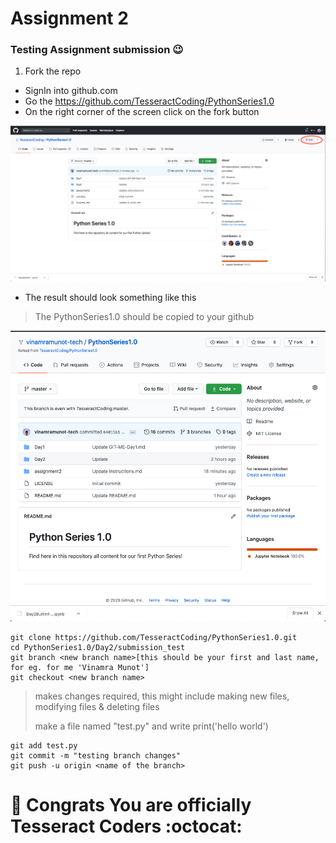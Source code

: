 # Assignment 2


### Testing Assignment submission :wink: 
1. Fork the repo
  - SignIn into github.com
  - Go the https://github.com/TesseractCoding/PythonSeries1.0
  - On the right corner of the screen click on the fork button
  
<p align="center"><img src="img/fork.png" /></p>
  
  - The result should look something like this
> The PythonSeries1.0 should be copied to your github

<p align="center"><img src="img/fork_1.png" /></p>



```console
git clone https://github.com/TesseractCoding/PythonSeries1.0.git
cd PythonSeries1.0/Day2/submission_test
git branch <new branch name>[this should be your first and last name, for eg. for me 'Vinamra Munot']
git checkout <new branch name>
```

> makes changes required, this might include making new files, modifying files & deleting files
>
> make a file named "test.py" and write print('hello world')

```console
git add test.py
git commit -m "testing branch changes"
git push -u origin <name of the branch>
```


# :feet: Congrats You are officially Tesseract Coders :octocat:
